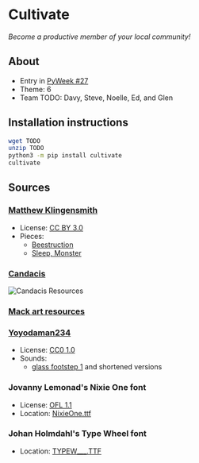 # Cultivate

_Become a productive member of your local community!_

## About

* Entry in [PyWeek #27](https://pyweek.org/27/)
* Theme: 6
* Team TODO: Davy, Steve, Noelle, Ed, and Glen

## Installation instructions

```bash
wget TODO
unzip TODO
python3 -m pip install cultivate
cultivate
```

## Sources

### [Matthew Klingensmith](www.matthewklingensmith.com)

* License: [CC BY 3.0](https://creativecommons.org/licenses/by/3.0/)
* Pieces:
    * [Beestruction](cultivate/assets/music/beeball.ogg)
    * [Sleep, Monster](cultivate/assets/music/padawan.ogg)


### [Candacis](https://forums.rpgmakerweb.com/index.php?threads/candacis-resources.19694/)
![Candacis Resources](https://www.dropbox.com/s/zjkpej0j6pykbno/bigheader_resources.png?raw=1)

### [Mack art resources](http://momope8.blog67.fc2.com/blog-category-16.html)

### [Yoyodaman234](https://freesound.org/people/Yoyodaman234/)

* License: [CC0 1.0](https://creativecommons.org/publicdomain/zero/1.0/)
* Sounds:
    * [glass footstep 1](cultivate/assets/sounds/footstep.wav) and shortened versions


### Jovanny Lemonad's Nixie One font

* License: [OFL 1.1](https://opensource.org/licenses/OFL-1.1)
* Location: [NixieOne.ttf](cultivate/assets/fonts/NixieOne.ttf)


### Johan Holmdahl's Type Wheel font

* Location: [TYPEW___.TTF](cultivate/assets/fonts/TYPEW___.TTF)
